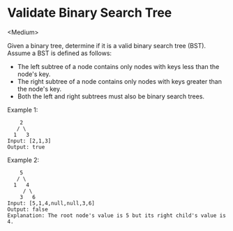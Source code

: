 # Validate Binary Search Tree

\<Medium>

Given a binary tree, determine if it is a valid binary search tree (BST). Assume
a BST is defined as follows:
- The left subtree of a node contains only nodes with keys less than the node's
  key.
- The right subtree of a node contains only nodes with keys greater than the
  node's key.
- Both the left and right subtrees must also be binary search trees.

Example 1:

```
    2
   / \
  1   3
Input: [2,1,3]
Output: true
```

Example 2:

```
    5
   / \
  1   4
     / \
    3   6
Input: [5,1,4,null,null,3,6]
Output: false
Explanation: The root node's value is 5 but its right child's value is 4.
```
